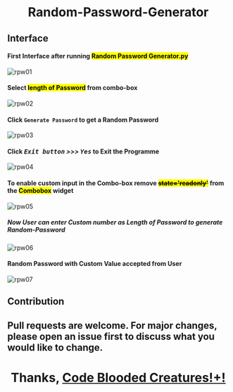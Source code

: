# <p align="center">Random-Password-Generator</p>

## Interface

#### First Interface after running <mark>Random Password Generator.py</mark>
![rpw01](https://user-images.githubusercontent.com/69109482/115849047-232ed280-a442-11eb-86d0-ba091cda7c20.png)
#### Select <mark>length of Password</mark> from combo-box
![rpw02](https://user-images.githubusercontent.com/69109482/115849055-245fff80-a442-11eb-8c41-4f9ef73ca837.png)
#### Click <kbd><code>Generate Password</code></kbd> to get a Random Password
![rpw03](https://user-images.githubusercontent.com/69109482/115849059-24f89600-a442-11eb-9fa1-efa4d12ef7e2.png)
#### Click <kbd>***Exit button***</kbd> _>>>_ ***<kbd>Yes</kbd>*** to Exit the Programme
![rpw04](https://user-images.githubusercontent.com/69109482/115849066-25912c80-a442-11eb-803d-63c9f36dc26a.png)
#### To enable custom input in the Combo-box remove <mark>~~state='readonly'~~</mark> from the <mark>Combobox</mark> widget
![rpw05](https://user-images.githubusercontent.com/69109482/115849069-2629c300-a442-11eb-8384-9d1e326a15ce.png)
##### Now User can enter Custom number as ***Length of  Password*** to generate Random-Password
![rpw06](https://user-images.githubusercontent.com/69109482/115849030-1f9b4b80-a442-11eb-9992-5e0c15dfacf5.png)
#### Random Password with Custom Value accepted from User
![rpw07](https://user-images.githubusercontent.com/69109482/115849043-22963c00-a442-11eb-944f-0e715f25b590.png)

## Contribution

Pull requests are welcome. For major changes, please open an issue first to discuss what you would like to change.
--
# <p align="center">Thanks, [Code Blooded Creatures!+!](https://hashfx.github.io/harshfx/)</p>
